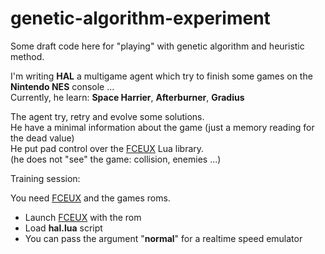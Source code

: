 # genetic-algorithm-experiment

Some draft code here for "playing" with genetic algorithm and heuristic method.

I'm writing **HAL** a multigame agent which try to finish some games on the **Nintendo NES** console ...  
Currently, he learn: **Space Harrier**, **Afterburner**, **Gradius**

The agent try, retry and evolve some solutions.  
He have a minimal information about the game (just a memory reading for the dead value)  
He put pad control over the [FCEUX](http://www.fceux.com) Lua library.  
(he does not "see" the game:  collision, enemies ...)



Training session:




You need [FCEUX](http://www.fceux.com) and the games roms.  
 - Launch [FCEUX](http://www.fceux.com) with the rom  
 - Load **hal.lua** script
 - You can pass the argument "**normal**" for a realtime speed emulator